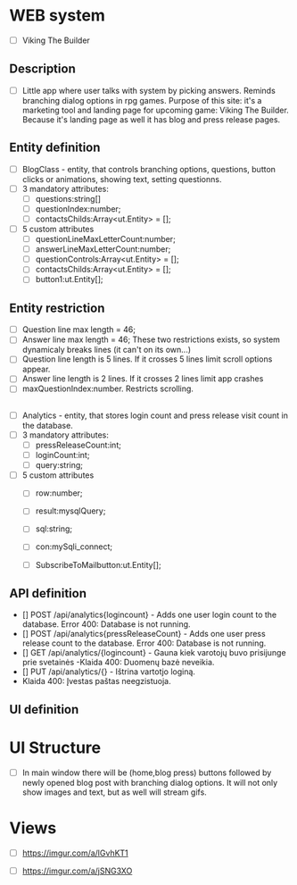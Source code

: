 # WEB system
- [ ] Viking The Builder

## Description
- [ ] Little app where user talks with system by picking answers. Reminds branching dialog options in rpg games. Purpose of this site: it's a marketing tool and landing page for upcoming game: Viking The Builder. Because it's landing page as well it has blog and press release pages.

## Entity definition
- [ ] BlogClass - entity, that controls branching options, questions, button clicks or animations, showing text, setting questionns.
- [ ] 3 mandatory attributes:
    - [ ] questions:string[]
    - [ ] questionIndex:number;
    - [ ] contactsChilds:Array<ut.Entity> = [];
- [ ] 5 custom attributes
    - [ ] questionLineMaxLetterCount:number;
    - [ ] answerLineMaxLetterCount:number;
    - [ ] questionControls:Array<ut.Entity> = [];
    - [ ] contactsChilds:Array<ut.Entity> = [];
    - [ ] button1:ut.Entity[];
    
## Entity restriction
- [ ] Question line max length = 46;
- [ ] Answer line max length = 46; These two restrictions exists, so system dynamicaly breaks lines (it can't on its own...)
- [ ] Question line length is 5 lines. If it crosses 5 lines limit scroll options appear.
- [ ] Answer line length is 2 lines. If it crosses 2 lines limit app crashes
- [ ] maxQuestionIndex:number. Restricts scrolling.

##
- [ ] Analytics - entity, that stores login count and press release visit count in the database. 
- [ ] 3 mandatory attributes:
    - [ ] pressReleaseCount:int;
    - [ ] loginCount:int;
    - [ ] query:string;
- [ ] 5 custom attributes
    - [ ] row:number;
    - [ ] result:mysqlQuery;
    - [ ] sql:string;
    - [ ] con:mySqli_connect;
    - [ ] SubscribeToMailbutton:ut.Entity[];




## API definition 

 - [] POST /api/analytics{logincount} - Adds one user login count to the database.
  Error 400: Database is not running.
 - [] POST /api/analytics{pressReleaseCount} - Adds one user press release count to the database.
  Error 400: Database is not running. 
 - [] GET /api/analytics/{logincount} - Gauna kiek varotojų buvo prisijunge prie svetainės
 -Klaida 400: Duomenų bazė neveikia.   
 - [] PUT /api/analytics/{} - Ištrina vartotjo loginą.
 - Klaida 400: Įvestas paštas neegzistuoja. 
 

## UI definition
# UI Structure
- [ ] In main window there will be (home,blog press) buttons followed by newly opened blog post with branching dialog options. It will not only show images and text, but as well will stream gifs.
# Views
- [ ] https://imgur.com/a/lGvhKT1
- [ ] https://imgur.com/a/jSNG3XO


